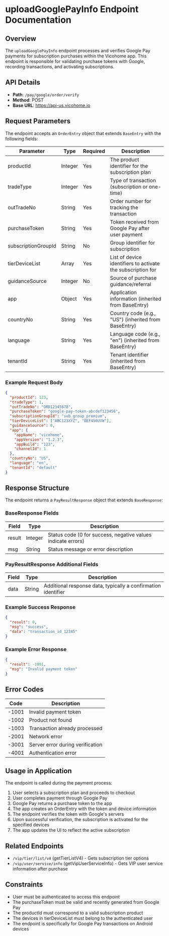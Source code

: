 # uploadGooglePayInfo Endpoint Documentation

## Overview
The `uploadGooglePayInfo` endpoint processes and verifies Google Pay payments for subscription purchases within the Vicohome app. This endpoint is responsible for validating purchase tokens with Google, recording transactions, and activating subscriptions.

## API Details
- **Path**: `/pay/google/order/verify`
- **Method**: POST
- **Base URL**: https://api-us.vicohome.io

## Request Parameters
The endpoint accepts an `OrderEntry` object that extends `BaseEntry` with the following fields:

| Parameter | Type | Required | Description |
|-----------|------|----------|-------------|
| productId | Integer | Yes | The product identifier for the subscription plan |
| tradeType | Integer | Yes | Type of transaction (subscription or one-time) |
| outTradeNo | String | Yes | Order number for tracking the transaction |
| purchaseToken | String | Yes | Token received from Google Pay after user payment |
| subscriptionGroupId | String | No | Group identifier for subscription |
| tierDeviceList | Array | Yes | List of device identifiers to activate the subscription for |
| guidanceSource | Integer | No | Source of purchase guidance/referral |
| app | Object | Yes | Application information (inherited from BaseEntry) |
| countryNo | String | Yes | Country code (e.g., "US") (inherited from BaseEntry) |
| language | String | Yes | Language code (e.g., "en") (inherited from BaseEntry) |
| tenantId | String | Yes | Tenant identifier (inherited from BaseEntry) |

### Example Request Body
```json
{
  "productId": 123,
  "tradeType": 1,
  "outTradeNo": "ORD12345678",
  "purchaseToken": "google-pay-token-abcdef123456",
  "subscriptionGroupId": "sub_group_premium",
  "tierDeviceList": ["ABC123XYZ", "DEF456UVW"],
  "guidanceSource": 0,
  "app": {
    "appName": "vicohome",
    "appVersion": "1.2.3",
    "appBuild": "123",
    "channelId": 1
  },
  "countryNo": "US",
  "language": "en",
  "tenantId": "default"
}
```

## Response Structure
The endpoint returns a `PayResultResponse` object that extends `BaseResponse`:

### BaseResponse Fields
| Field | Type | Description |
|-------|------|-------------|
| result | Integer | Status code (0 for success, negative values indicate errors) |
| msg | String | Status message or error description |

### PayResultResponse Additional Fields
| Field | Type | Description |
|-------|------|-------------|
| data | String | Additional response data, typically a confirmation identifier |

### Example Success Response
```json
{
  "result": 0,
  "msg": "success",
  "data": "transaction_id_12345"
}
```

### Example Error Response
```json
{
  "result": -1001,
  "msg": "Invalid payment token"
}
```

## Error Codes
| Code | Description |
|------|-------------|
| -1001 | Invalid payment token |
| -1002 | Product not found |
| -1003 | Transaction already processed |
| -2001 | Network error |
| -3001 | Server error during verification |
| -4001 | Authentication error |

## Usage in Application
The endpoint is called during the payment process:
1. User selects a subscription plan and proceeds to checkout
2. User completes payment through Google Pay
3. Google Pay returns a purchase token to the app
4. The app creates an OrderEntry with the token and device information
5. The endpoint verifies the token with Google's servers
6. Upon successful verification, the subscription is activated for the specified devices
7. The app updates the UI to reflect the active subscription

## Related Endpoints
- `/vip/tier/list/v4` (getTierListV4) - Gets subscription tier options
- `/vip/user/service/info` (getVipUserServiceInfo) - Gets VIP user service information after purchase

## Constraints
- User must be authenticated to access this endpoint
- The purchaseToken must be valid and recently generated from Google Pay
- The productId must correspond to a valid subscription product
- The devices in tierDeviceList must belong to the authenticated user
- The endpoint is specifically for Google Pay transactions on Android devices